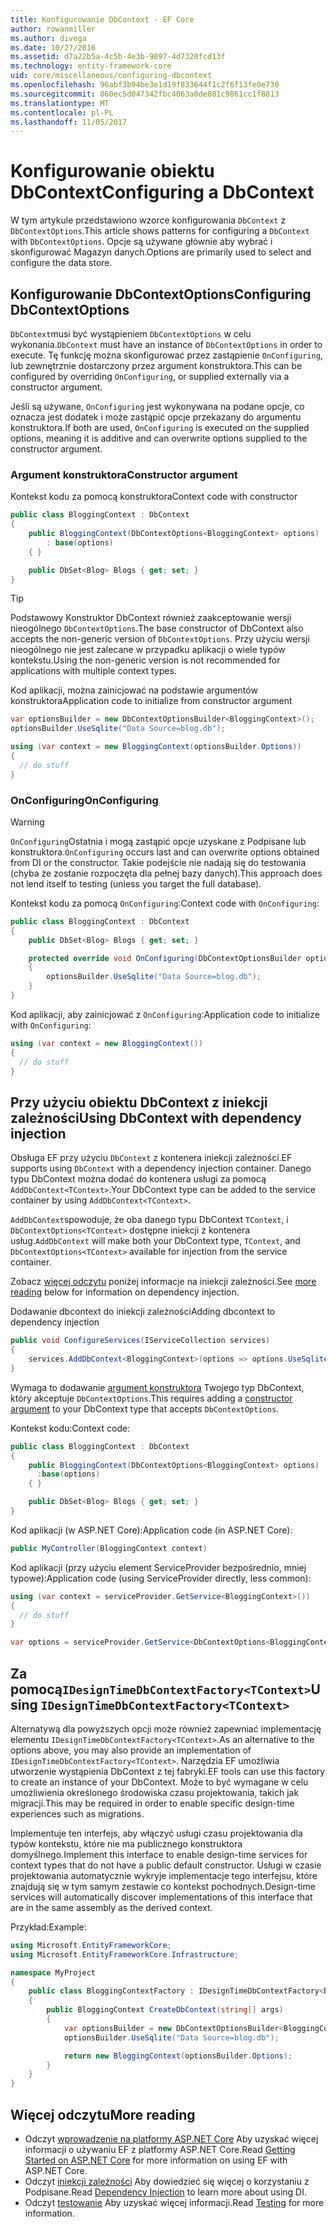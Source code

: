 ```yaml
---
title: Konfigurowanie DbContext - EF Core
author: rowanmiller
ms.author: divega
ms.date: 10/27/2016
ms.assetid: d7a22b5a-4c5b-4e3b-9897-4d7320fcd13f
ms.technology: entity-framework-core
uid: core/miscellaneous/configuring-dbcontext
ms.openlocfilehash: 96abf3b94be3e1d19f833644f1c2f6f13fe0e730
ms.sourcegitcommit: 860ec5d047342fbc4063a0de881c9861cc1f8813
ms.translationtype: MT
ms.contentlocale: pl-PL
ms.lasthandoff: 11/05/2017
---
```

# <a name="configuring-a-dbcontext"></a><span data-ttu-id="4f77b-102">Konfigurowanie obiektu DbContext</span><span class="sxs-lookup"><span data-stu-id="4f77b-102">Configuring a DbContext</span></span>

<span data-ttu-id="4f77b-103">W tym artykule przedstawiono wzorce konfigurowania `DbContext` z `DbContextOptions`.</span><span class="sxs-lookup"><span data-stu-id="4f77b-103">This article shows patterns for configuring a `DbContext` with `DbContextOptions`.</span></span> <span data-ttu-id="4f77b-104">Opcje są używane głównie aby wybrać i skonfigurować Magazyn danych.</span><span class="sxs-lookup"><span data-stu-id="4f77b-104">Options are primarily used to select and configure the data store.</span></span>

## <a name="configuring-dbcontextoptions"></a><span data-ttu-id="4f77b-105">Konfigurowanie DbContextOptions</span><span class="sxs-lookup"><span data-stu-id="4f77b-105">Configuring DbContextOptions</span></span>

<span data-ttu-id="4f77b-106">`DbContext`musi być wystąpieniem `DbContextOptions` w celu wykonania.</span><span class="sxs-lookup"><span data-stu-id="4f77b-106">`DbContext` must have an instance of `DbContextOptions` in order to execute.</span></span> <span data-ttu-id="4f77b-107">Tę funkcję można skonfigurować przez zastąpienie `OnConfiguring`, lub zewnętrznie dostarczony przez argument konstruktora.</span><span class="sxs-lookup"><span data-stu-id="4f77b-107">This can be configured by overriding `OnConfiguring`, or supplied externally via a constructor argument.</span></span>

<span data-ttu-id="4f77b-108">Jeśli są używane, `OnConfiguring` jest wykonywana na podane opcje, co oznacza jest dodatek i może zastąpić opcje przekazany do argumentu konstruktora.</span><span class="sxs-lookup"><span data-stu-id="4f77b-108">If both are used, `OnConfiguring` is executed on the supplied options, meaning it is additive and can overwrite  options supplied to the constructor argument.</span></span>

### <a name="constructor-argument"></a><span data-ttu-id="4f77b-109">Argument konstruktora</span><span class="sxs-lookup"><span data-stu-id="4f77b-109">Constructor argument</span></span>

<span data-ttu-id="4f77b-110">Kontekst kodu za pomocą konstruktora</span><span class="sxs-lookup"><span data-stu-id="4f77b-110">Context code with constructor</span></span>

``` csharp
public class BloggingContext : DbContext
{
    public BloggingContext(DbContextOptions<BloggingContext> options)
        : base(options)
    { }

    public DbSet<Blog> Blogs { get; set; }
}
```

> [!TIP]  
> <span data-ttu-id="4f77b-111">Podstawowy Konstruktor DbContext również zaakceptowanie wersji nieogólnego `DbContextOptions`.</span><span class="sxs-lookup"><span data-stu-id="4f77b-111">The base constructor of DbContext also accepts the non-generic version of `DbContextOptions`.</span></span> <span data-ttu-id="4f77b-112">Przy użyciu wersji nieogólnego nie jest zalecane w przypadku aplikacji o wiele typów kontekstu.</span><span class="sxs-lookup"><span data-stu-id="4f77b-112">Using the non-generic version is not recommended for applications with multiple context types.</span></span>

<span data-ttu-id="4f77b-113">Kod aplikacji, można zainicjować na podstawie argumentów konstruktora</span><span class="sxs-lookup"><span data-stu-id="4f77b-113">Application code to initialize from constructor argument</span></span>

``` csharp
var optionsBuilder = new DbContextOptionsBuilder<BloggingContext>();
optionsBuilder.UseSqlite("Data Source=blog.db");

using (var context = new BloggingContext(optionsBuilder.Options))
{
  // do stuff
}
```

### <a name="onconfiguring"></a><span data-ttu-id="4f77b-114">OnConfiguring</span><span class="sxs-lookup"><span data-stu-id="4f77b-114">OnConfiguring</span></span>

> [!WARNING]  
> <span data-ttu-id="4f77b-115">`OnConfiguring`Ostatnia i mogą zastąpić opcje uzyskane z Podpisane lub konstruktora.</span><span class="sxs-lookup"><span data-stu-id="4f77b-115">`OnConfiguring` occurs last and can overwrite options obtained from DI or the constructor.</span></span> <span data-ttu-id="4f77b-116">Takie podejście nie nadają się do testowania (chyba że zostanie rozpoczęta dla pełnej bazy danych).</span><span class="sxs-lookup"><span data-stu-id="4f77b-116">This approach does not lend itself to testing (unless you target the full database).</span></span>

<span data-ttu-id="4f77b-117">Kontekst kodu za pomocą `OnConfiguring`:</span><span class="sxs-lookup"><span data-stu-id="4f77b-117">Context code with `OnConfiguring`:</span></span>

``` csharp
public class BloggingContext : DbContext
{
    public DbSet<Blog> Blogs { get; set; }

    protected override void OnConfiguring(DbContextOptionsBuilder optionsBuilder)
    {
        optionsBuilder.UseSqlite("Data Source=blog.db");
    }
}
```

<span data-ttu-id="4f77b-118">Kod aplikacji, aby zainicjować z `OnConfiguring`:</span><span class="sxs-lookup"><span data-stu-id="4f77b-118">Application code to initialize with `OnConfiguring`:</span></span>

``` csharp
using (var context = new BloggingContext())
{
  // do stuff
}
```

## <a name="using-dbcontext-with-dependency-injection"></a><span data-ttu-id="4f77b-119">Przy użyciu obiektu DbContext z iniekcji zależności</span><span class="sxs-lookup"><span data-stu-id="4f77b-119">Using DbContext with dependency injection</span></span>

<span data-ttu-id="4f77b-120">Obsługa EF przy użyciu `DbContext` z kontenera iniekcji zależności.</span><span class="sxs-lookup"><span data-stu-id="4f77b-120">EF supports using `DbContext` with a dependency injection container.</span></span> <span data-ttu-id="4f77b-121">Danego typu DbContext można dodać do kontenera usługi za pomocą `AddDbContext<TContext>`.</span><span class="sxs-lookup"><span data-stu-id="4f77b-121">Your DbContext type can be added to the service container by using `AddDbContext<TContext>`.</span></span>

<span data-ttu-id="4f77b-122">`AddDbContext`spowoduje, że oba danego typu DbContext `TContext`, i `DbContextOptions<TContext>` dostępne iniekcji z kontenera usług.</span><span class="sxs-lookup"><span data-stu-id="4f77b-122">`AddDbContext` will make both your DbContext type, `TContext`, and `DbContextOptions<TContext>` available for injection from the service container.</span></span>

<span data-ttu-id="4f77b-123">Zobacz [więcej odczytu](#more-reading) poniżej informacje na iniekcji zależności.</span><span class="sxs-lookup"><span data-stu-id="4f77b-123">See [more reading](#more-reading) below for information on dependency injection.</span></span>

<span data-ttu-id="4f77b-124">Dodawanie dbcontext do iniekcji zależności</span><span class="sxs-lookup"><span data-stu-id="4f77b-124">Adding dbcontext to dependency injection</span></span>

``` csharp
public void ConfigureServices(IServiceCollection services)
{
    services.AddDbContext<BloggingContext>(options => options.UseSqlite("Data Source=blog.db"));
}
```

<span data-ttu-id="4f77b-125">Wymaga to dodawanie [argument konstruktora](#constructor-argument) Twojego typ DbContext, który akceptuje `DbContextOptions`.</span><span class="sxs-lookup"><span data-stu-id="4f77b-125">This requires adding a [constructor argument](#constructor-argument) to your DbContext type that accepts `DbContextOptions`.</span></span>

<span data-ttu-id="4f77b-126">Kontekst kodu:</span><span class="sxs-lookup"><span data-stu-id="4f77b-126">Context code:</span></span>

``` csharp
public class BloggingContext : DbContext
{
    public BloggingContext(DbContextOptions<BloggingContext> options)
      :base(options)
    { }

    public DbSet<Blog> Blogs { get; set; }
}
```

<span data-ttu-id="4f77b-127">Kod aplikacji (w ASP.NET Core):</span><span class="sxs-lookup"><span data-stu-id="4f77b-127">Application code (in ASP.NET Core):</span></span>

``` csharp
public MyController(BloggingContext context)
```

<span data-ttu-id="4f77b-128">Kod aplikacji (przy użyciu element ServiceProvider bezpośrednio, mniej typowe):</span><span class="sxs-lookup"><span data-stu-id="4f77b-128">Application code (using ServiceProvider directly, less common):</span></span>

``` csharp
using (var context = serviceProvider.GetService<BloggingContext>())
{
  // do stuff
}

var options = serviceProvider.GetService<DbContextOptions<BloggingContext>>();
```

## <a name="using-idesigntimedbcontextfactorytcontext"></a><span data-ttu-id="4f77b-129">Za pomocą`IDesignTimeDbContextFactory<TContext>`</span><span class="sxs-lookup"><span data-stu-id="4f77b-129">Using `IDesignTimeDbContextFactory<TContext>`</span></span>

<span data-ttu-id="4f77b-130">Alternatywą dla powyższych opcji może również zapewniać implementację elementu `IDesignTimeDbContextFactory<TContext>`.</span><span class="sxs-lookup"><span data-stu-id="4f77b-130">As an alternative to the options above, you may also provide an implementation of `IDesignTimeDbContextFactory<TContext>`.</span></span> <span data-ttu-id="4f77b-131">Narzędzia EF umożliwia utworzenie wystąpienia DbContext z tej fabryki.</span><span class="sxs-lookup"><span data-stu-id="4f77b-131">EF tools can use this factory to create an instance of your DbContext.</span></span> <span data-ttu-id="4f77b-132">Może to być wymagane w celu umożliwienia określonego środowiska czasu projektowania, takich jak migracji.</span><span class="sxs-lookup"><span data-stu-id="4f77b-132">This may be required in order to enable specific design-time experiences such as migrations.</span></span>

<span data-ttu-id="4f77b-133">Implementuje ten interfejs, aby włączyć usługi czasu projektowania dla typów kontekstu, które nie ma publicznego konstruktora domyślnego.</span><span class="sxs-lookup"><span data-stu-id="4f77b-133">Implement this interface to enable design-time services for context types that do not have a public default constructor.</span></span> <span data-ttu-id="4f77b-134">Usługi w czasie projektowania automatycznie wykryje implementacje tego interfejsu, które znajdują się w tym samym zestawie co kontekst pochodnych.</span><span class="sxs-lookup"><span data-stu-id="4f77b-134">Design-time services will automatically discover implementations of this interface that are in the same assembly as the derived context.</span></span>

<span data-ttu-id="4f77b-135">Przykład:</span><span class="sxs-lookup"><span data-stu-id="4f77b-135">Example:</span></span>

``` csharp
using Microsoft.EntityFrameworkCore;
using Microsoft.EntityFrameworkCore.Infrastructure;

namespace MyProject
{
    public class BloggingContextFactory : IDesignTimeDbContextFactory<BloggingContext>
    {
        public BloggingContext CreateDbContext(string[] args)
        {
            var optionsBuilder = new DbContextOptionsBuilder<BloggingContext>();
            optionsBuilder.UseSqlite("Data Source=blog.db");

            return new BloggingContext(optionsBuilder.Options);
        }
    }
}
```

## <a name="more-reading"></a><span data-ttu-id="4f77b-136">Więcej odczytu</span><span class="sxs-lookup"><span data-stu-id="4f77b-136">More reading</span></span>

* <span data-ttu-id="4f77b-137">Odczyt [wprowadzenie na platformy ASP.NET Core](../get-started/aspnetcore/index.md) Aby uzyskać więcej informacji o używaniu EF z platformy ASP.NET Core.</span><span class="sxs-lookup"><span data-stu-id="4f77b-137">Read [Getting Started on ASP.NET Core](../get-started/aspnetcore/index.md) for more information on using EF with ASP.NET Core.</span></span>
* <span data-ttu-id="4f77b-138">Odczyt [iniekcji zależności](https://docs.asp.net/en/latest/fundamentals/dependency-injection.html) Aby dowiedzieć się więcej o korzystaniu z Podpisane.</span><span class="sxs-lookup"><span data-stu-id="4f77b-138">Read [Dependency Injection](https://docs.asp.net/en/latest/fundamentals/dependency-injection.html) to learn more about using DI.</span></span>
* <span data-ttu-id="4f77b-139">Odczyt [testowanie](testing/index.md) Aby uzyskać więcej informacji.</span><span class="sxs-lookup"><span data-stu-id="4f77b-139">Read [Testing](testing/index.md) for more information.</span></span>

